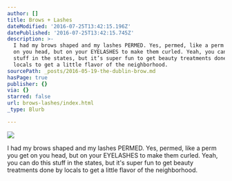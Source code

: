 ```yaml
---
author: []
title: Brows + Lashes
dateModified: '2016-07-25T13:42:15.196Z'
datePublished: '2016-07-25T13:42:15.745Z'
description: >-
  I had my brows shaped and my lashes PERMED. Yes, permed, like a perm you get
  on you head, but on your EYELASHES to make them curled. Yeah, you can do this
  stuff in the states, but it’s super fun to get beauty treatments done by
  locals to get a little flavor of the neighborhood. 
sourcePath: _posts/2016-05-19-the-dublin-brow.md
hasPage: true
publisher: {}
via: {}
starred: false
url: brows-lashes/index.html
_type: Blurb

---
```

![](https://the-grid-user-content.s3-us-west-2.amazonaws.com/fe1c88aa-7ce9-454b-a9b3-f081fef396d1.jpg)

I had my brows shaped and my lashes PERMED. Yes, permed, like a perm you get on you head, but on your EYELASHES to make them curled. Yeah, you can do this stuff in the states, but it's super fun to get beauty treatments done by locals to get a little flavor of the neighborhood.